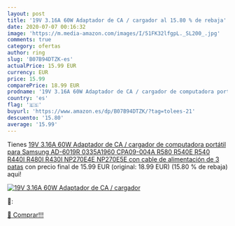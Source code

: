 ```yaml
---
layout: post
title: '19V 3.16A 60W Adaptador de CA / cargador al 15.80 % de rebaja'
date: 2020-07-07 00:16:32
image: 'https://m.media-amazon.com/images/I/51FK32lfgpL._SL200_.jpg'
comments: true
category: ofertas
author: ring
slug: 'B07B94DTZK-es'
actualPrice: 15.99 EUR
currency: EUR
price: 15.99
comparePrice: 18.99 EUR
prodname: '19V 3.16A 60W Adaptador de CA / cargador de computadora portátil para Samsung AD-6019R 0335A1960 CPA09-004A R580 R540E R540 R440I R480I R430I NP270E4E NP270E5E con cable de alimentación de 3 patas'
country: 'es'
flag: '🇪🇸'
buyurl: 'https://www.amazon.es/dp/B07B94DTZK/?tag=tolees-21'
descuento: '15.80'
average: '15.99'
---
```


Tienes [19V 3.16A 60W Adaptador de CA / cargador de computadora portátil para Samsung AD-6019R 0335A1960 CPA09-004A R580 R540E R540 R440I R480I R430I NP270E4E NP270E5E con cable de alimentación de 3 patas](https://www.amazon.es/dp/B07B94DTZK/?tag=tolees-21) con precio final de  15.99 EUR (original: 18.99 EUR) (15.80 %  de rebaja) aqui!

[![19V 3.16A 60W Adaptador de CA / cargador](https://m.media-amazon.com/images/I/51FK32lfgpL._SL200_.jpg)](https://www.amazon.es/dp/B07B94DTZK/?tag=tolees-21)

🔎:


[🛒 Comprar!!!](https://www.amazon.es/dp/B07B94DTZK/?tag=tolees-21)
